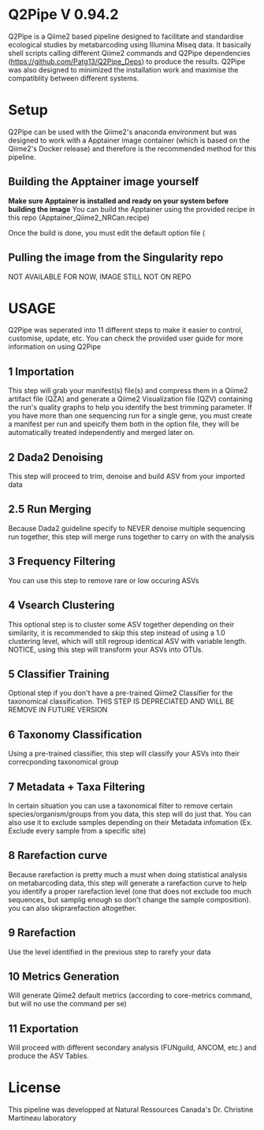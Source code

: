 # Q2Pipe V 0.94.2
Q2Pipe is a Qiime2 based pipeline designed to facilitate and standardise ecological studies by metabarcoding using Illumina Miseq data. It basically shell scripts calling different Qiime2 commands and Q2Pipe dependencies (https://github.com/Patg13/Q2Pipe_Deps) to produce the results. Q2Pipe was also designed to minimized the installation work and maximise the compatiblity between different systems.

# Setup

Q2Pipe can be used with the Qiime2's anaconda environment but was designed to work with a Apptainer image container (which is based on the Qiime2's Docker release) and therefore is the recommended method for this pipeline.

## Building the Apptainer image yourself
**Make sure Apptainer is installed and ready on your system before building the image**
You can build the Apptainer using the provided recipe in this repo (Apptainer_Qiime2_NRCan.recipe)

Once the build is done, you must edit the default option file (

## Pulling the image from the Singularity repo
NOT AVAILABLE FOR NOW, IMAGE STILL NOT ON REPO

# USAGE
Q2Pipe was seperated into 11 different steps to make it easier to control, customise, update, etc.
You can check the provided user guide for more information on using Q2Pipe

## 1 Importation
This step will grab your manifest(s) file(s) and compress them in a Qiime2 artifact file (QZA) and generate a Qiime2 Visualization file (QZV) containing the run's quality graphs to help you identify the best trimming parameter. If you have more than one sequencing run for a single gene, you must create a manifest per run and speicify them both in the option file, they will be automatically treated independently and merged later on.

## 2 Dada2 Denoising
This step will proceed to trim, denoise and build ASV from your imported data

## 2.5 Run Merging
Because Dada2 guideline specify to NEVER denoise multiple sequencing run together, this step will merge runs together to carry on with the analysis

## 3 Frequency Filtering
You can use this step to remove rare or low occuring ASVs

## 4 Vsearch Clustering
This optional step is to cluster some ASV together depending on their similarity, it is recommended to skip this step instead of using a 1.0 clustering level, which will still regroup identical ASV with variable length. NOTICE, using this step will transform your ASVs into OTUs.

## 5 Classifier Training
Optional step if you don't have a pre-trained Qiime2 Classifier for the taxonomical classification. THIS STEP IS DEPRECIATED AND WILL BE REMOVE IN FUTURE VERSION

## 6 Taxonomy Classification
Using a pre-trained classifier, this step will classify your ASVs into their correcponding taxonomical group

## 7 Metadata + Taxa Filtering
In certain situation you can use a taxonomical filter to remove certain species/organism/groups from you data, this step will do just that. You can also use it to exclude samples depending on their Metadata infomation (Ex. Exclude every sample from a specific site)

## 8 Rarefaction curve
Because rarefaction is pretty much a must when doing statistical analysis on metabarcoding data, this step will generate a rarefaction curve to help you identify a proper rarefaction level (one that does not exclude too much sequences, but samplig enough so don't change the sample composition). you can also skiprarefaction altogether.

## 9 Rarefaction
Use the level identified in the previous step to rarefy your data

## 10 Metrics Generation
Will generate Qiime2 default metrics (according to core-metrics command, but will no use the command per se)

## 11 Exportation
Will proceed with different secondary analysis (FUNguild, ANCOM, etc.) and produce the ASV Tables.


# License

This pipeline was developped at Natural Ressources Canada's Dr. Christine Martineau laboratory

